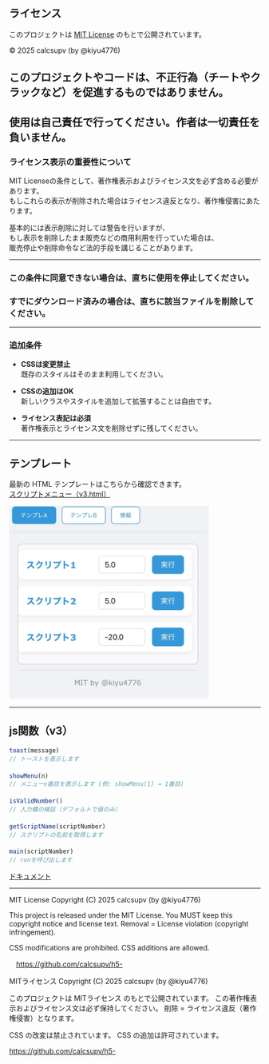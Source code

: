 ## ライセンス

このプロジェクトは [MIT License](./LICENSE) のもとで公開されています。  

© 2025 calcsupv (by @kiyu4776)

## このプロジェクトやコードは、不正行為（チートやクラックなど）を促進するものではありません。
使用は自己責任で行ってください。作者は一切責任を負いません。
---

### ライセンス表示の重要性について

MIT Licenseの条件として、著作権表示およびライセンス文を必ず含める必要があります。  
もしこれらの表示が削除された場合はライセンス違反となり、著作権侵害にあたります。  

基本的には表示削除に対しては警告を行いますが、  
もし表示を削除したまま販売などの商用利用を行っていた場合は、  
販売停止や削除命令など法的手段を講じることがあります。  

---

### この条件に同意できない場合は、直ちに使用を停止してください。  
### すでにダウンロード済みの場合は、直ちに該当ファイルを削除してください。


---

### 追加条件

- **CSSは変更禁止**  
  既存のスタイルはそのまま利用してください。  

- **CSSの追加はOK**  
  新しいクラスやスタイルを追加して拡張することは自由です。  

- **ライセンス表記は必須**  
  著作権表示とライセンス文を削除せずに残してください。  

---

## テンプレート

最新の HTML テンプレートはこちらから確認できます。  
[スクリプトメニュー（v3.html）](https://github.com/calcsupv/h5-/blob/main/template/v3/v3.html)

<img src="https://raw.githubusercontent.com/calcsupv/h5-/main/preview/IMG_9295.webp" width="400" alt="プレビュー画像" />

---

## js関数（v3）

```js
toast(message)
// トーストを表示します

showMenu(n)
// メニューn番目を表示します (例: showMenu(1) → 1番目)

isValidNumber()
// 入力欄の検証（デフォルトで値のみ）

getScriptName(scriptNumber)
// スクリプトの名前を取得します

main(scriptNumber)
// runを呼び出します
```
[ドキュメント](https://github.com/calcsupv/h5-/blob/main/tool/H5GG%20JavaScript%20Engine/h5gg-js-doc-jpjs)

---

  MIT License
  Copyright (C) 2025 calcsupv (by @kiyu4776)

  This project is released under the MIT License.
  You MUST keep this copyright notice and license text.
  Removal = License violation (copyright infringement).

  CSS modifications are prohibited.
  CSS additions are allowed.

　https://github.com/calcsupv/h5-


   MITライセンス
  Copyright (C) 2025 calcsupv (by @kiyu4776)

  このプロジェクトは MITライセンス のもとで公開されています。
  この著作権表示およびライセンス文は必ず保持してください。
  削除 = ライセンス違反（著作権侵害）となります。

  CSS の改変は禁止されています。
  CSS の追加は許可されています。

  https://github.com/calcsupv/h5-


